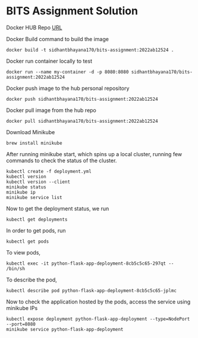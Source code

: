 # BITS Assignment Solution

Docker HUB Repo [URL](https://hub.docker.com/r/sidhantbhayana170/bits-assignment/tags)

Docker Build command to build the image

    docker build -t sidhantbhayana170/bits-assignment:2022ab12524 .

Docker run container locally to test

    docker run --name my-container -d -p 8080:8080 sidhantbhayana170/bits-assignment:2022ab12524

Docker push image to the hub personal repository

    docker push sidhantbhayana170/bits-assignment:2022ab12524

Docker pull image from the hub repo

    docker pull sidhantbhayana170/bits-assignment:2022ab12524

Download Minikube

    brew install minikube

After running minikube start, which spins up a local cluster, running few commands to check the status of the cluster.

    kubectl create -f deployment.yml
    kubectl version
    kubectl version --client
    minikube status
    minikube ip
    minikube service list
    
Now to get the deployment status, we run     
    
    kubectl get deployments

In order to get pods, run 
    
    kubectl get pods

To view pods,
    
    kubectl exec -it python-flask-app-deployment-8cb5c5c65-297qt -- /bin/sh

To describe the pod,
    
    kubectl describe pod python-flask-app-deployment-8cb5c5c65-jplmc

Now to check the application hosted by the pods, access the service using minikube IPs
    
    kubectl expose deployment python-flask-app-deployment --type=NodePort --port=8080
    minikube service python-flask-app-deployment

